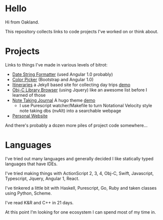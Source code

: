 # Hello

Hi from Oakland. 

This repository collects links to code projects I've worked
on or think about. 

# Projects

Links to things I've made in various levels of bitrot:

- [Date String Formatter](http://time-formats.dbelford.com/) (used Angular 1.0 probably)
- [Color Picker](http://dbelford.com/colorful/) (Bootstrap and Angular 1.0)
- [Itineraries](github.com/dbelford/itineraries) a Jekyll based site for collecting day trips [demo](http://www.wongjennifer.com/itineraries/)
- [Obj-C Library Browser](http://dbelford.github.io/Obj-Compendium/#) (using Jquery) like an awesome list before I learned of those
- [Note Taking Journal](https://github.com/dbelford/hugo-journal-theme) A hugo theme [demo](https://journal.dbelford.com) 
  - I use Purescript watcher/Makefile to turn Notational Velocity style note taking dbs (nvAlt) into a searchable webpage
- [Personal Website](dbelford.com)

And there's probably a dozen more piles of project code somewhere...

# Languages

I've tried out many languages and generally decided I like statically typed languages that have IDEs.

I've tried making things with ActionScript 2, 3, 4, Obj-C, Swift, Javascript, Typescript, Jquery, Angular 1, React.

I've tinkered a little bit with Haskell, Purescript, Go, Ruby and taken classes using Python, Scheme.

I've read K&R and C++ in 21 days.

At this point I'm looking for one ecosystem I can spend most of my time in.
